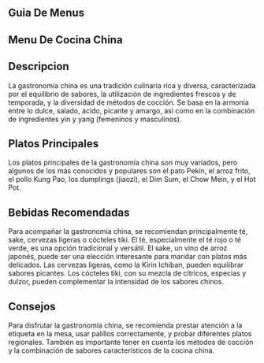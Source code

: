 ## Guia De Menus

## Menu De Cocina China

## Descripcion
La gastronomía china es una tradición culinaria rica y diversa, caracterizada por el equilibrio de sabores, la utilización de ingredientes frescos y de temporada, y la diversidad de métodos de cocción. Se basa en la armonía entre lo dulce, salado, ácido, picante y amargo, así como en la combinación de ingredientes yin y yang (femeninos y masculinos). 

## Platos Principales
Los platos principales de la gastronomía china son muy variados, pero algunos de los más conocidos y populares son el pato Pekín, el arroz frito, el pollo Kung Pao, los dumplings (jiaozi), el Dim Sum, el Chow Mein, y el Hot Pot. 

## Bebidas Recomendadas
Para acompañar la gastronomía china, se recomiendan principalmente té, sake, cervezas ligeras o cócteles tiki. El té, especialmente el té rojo o té verde, es una opción tradicional y versátil. El sake, un vino de arroz japonés, puede ser una elección interesante para maridar con platos más delicados. Las cervezas ligeras, como la Kirin Ichiban, pueden equilibrar sabores picantes. Los cócteles tiki, con su mezcla de cítricos, especias y dulzor, pueden complementar la intensidad de los sabores chinos. 

## Consejos
Para disfrutar la gastronomía china, se recomienda prestar atención a la etiqueta en la mesa, usar palillos correctamente, y probar diferentes platos regionales. También es importante tener en cuenta los métodos de cocción y la combinación de sabores característicos de la cocina china. 